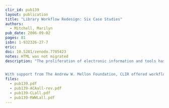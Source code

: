 ```yaml
---
clir_id: pub139
layout: publication
title: "Library Workflow Redesign: Six Case Studies"
authors: 
  - Mitchell, Marilyn
pub_date: 2006-09-02
pages: 81
isbn: 1-932326-27-7
eric:
doi: 10.5281/zenodo.7785423
notes: HTML was not migrated
description: "The proliferation of electronic information and tools has changed the way that readers and researchers do their work. It has also changed the way library staff members provide materials and services. Several years ago a group of liberal arts college librarians, realizing the need to streamline processes to serve changing needs, asked CLIR to help.


With support from The Andrew W. Mellon Foundation, CLIR offered workflow redesign support to teams from six institutions that are part of consortia. This volume documents their work. These institutions were pioneers. Now the issue of workflow redesign appears to be on the minds not only of librarians in small institutions, but also of many librarians in research libraries. We hope that this publication can be the beginning of describing changing work patterns, and that it can be followed by additional publications, both in print and through the CLIR Web site, on imaginative ways of providing good services in a shifting environment."
files:
  - pub139.pdf
  - pub139-ACAall-rev.pdf
  - pub139-CLall.pdf
  - pub139-RWWLall.pdf
---
```

